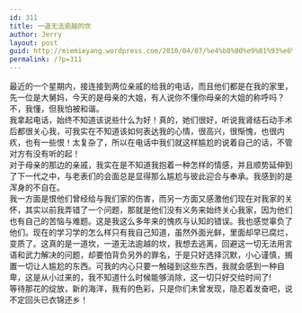 ```yaml
---
id: 311
title: 一道无法逾越的坎
author: Jerry
layout: post
guid: http://miemieyang.wordpress.com/2010/04/07/%e4%b8%80%e9%81%93%e6%97%a0%e6%b3%95%e9%80%be%e8%b6%8a%e7%9a%84%e5%9d%8e
permalink: /?p=311
---
```

最近的一个星期内，接连接到两位亲戚的给我的电话，而且他们都是在我的家里，先一位是大舅妈，今天的是母亲的大姐，有人说你不懂你母亲的大姐的称呼吗？不，我懂，但我怕被和谐。  
我拿起电话，始终不知道该说些什么为好！真的，她们很好，听说我肾结石动手术后都很关心我，可我实在不知道该如何表达我的心情，很高兴，很惭愧，也很内疚，也有一些恨！太复杂了，所以在电话中我们就这样尴尬的说着自己的话，不管对方有没有听的起！  
对于母亲的那边的亲戚，我实在是不知道我抱着一种怎样的情感，并且顺势延伸到了下一代之中，与老表们的会面总是显得那么尴尬与彼此迎合与奉承。我感到的是浑身的不自在。  
我一方面是恨他们曾经给与我们家的伤害，而另一方面又感激他们现在对我家的关怀，其实以前我弄错了一个问题，那就是他们没有义务来始终关心我家，因为他们也有自己的苦恼与难题。这是我这么多年来的愧疚与认知的错误。我也感觉辜负了他们。现在的学习学的怎么样只有我自己知道，虽然外面光鲜，里面却早已腐烂，变质了。这真的是一道坎，一道无法逾越的坎，我想去逃离，回避这一切无法用言语和武力解决的问题，却要怕背负另外的罪名，于是只好选择沉默，小心谨慎，搁置一切让人尴尬的东西。可我的内心只要一触碰到这些东西，我就会感到一种自卑，这是从小过来的，我不知道什么时候能够消除，这一切只好交给时间了!  
等待那花的绽放，新的海洋，我有的色彩，只是你们未曾发现，隐忍着发奋吧，说不定回头已衣锦还乡！